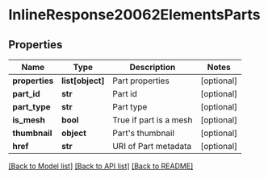 # InlineResponse20062ElementsParts

## Properties
Name | Type | Description | Notes
------------ | ------------- | ------------- | -------------
**properties** | **list[object]** | Part properties | [optional] 
**part_id** | **str** | Part id | [optional] 
**part_type** | **str** | Part type | [optional] 
**is_mesh** | **bool** | True if part is a mesh | [optional] 
**thumbnail** | **object** | Part&#39;s thumbnail | [optional] 
**href** | **str** | URI of Part metadata | [optional] 

[[Back to Model list]](../README.md#documentation-for-models) [[Back to API list]](../README.md#documentation-for-api-endpoints) [[Back to README]](../README.md)


